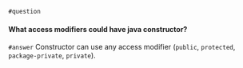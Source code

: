 `#question`
#### What access modifiers could have java constructor?
`#answer`
Constructor can use any access modifier (`public`, `protected`, `package-private`, `private`).
